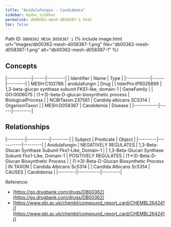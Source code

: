 ```yaml
---
title: "Anidulafungin - Candidemia"
sidebar: mydoc_sidebar
permalink: db00362-mesh-d058387-1.html
toc: false 
---
```



Path ID: `DB00362_MESH_D058387_1`
{% include image.html url="images/db00362-mesh-d058387-1.png" file="db00362-mesh-d058387-1.png" alt="db00362-mesh-d058387-1" %}

## Concepts

|------------|------|---------|
| Identifier | Name | Type    |
|------------|------|---------|
| MESH:C102786 | anidulafungin | Drug |
| InterPro:IPR026899 | 1,3-beta-glucan synthase subunit FKS1-like, domain-1 | GeneFamily |
| GO:0006075 | (1->3)-beta-D-glucan biosynthetic process | BiologicalProcess |
| NCBITaxon:237561 | Candida albicans SC5314 | OrganismTaxon |
| MESH:D058387 | Candidemia | Disease |
|------------|------|---------|

## Relationships

|---------|-----------|---------|
| Subject | Predicate | Object  |
|---------|-----------|---------|
| Anidulafungin | NEGATIVELY REGULATES | 1,3-Beta-Glucan Synthase Subunit Fks1-Like, Domain-1 |
| 1,3-Beta-Glucan Synthase Subunit Fks1-Like, Domain-1 | POSITIVELY REGULATES | (1->3)-Beta-D-Glucan Biosynthetic Process |
| (1->3)-Beta-D-Glucan Biosynthetic Process | IN TAXON | Candida Albicans Sc5314 |
| Candida Albicans Sc5314 | CAUSES | Candidemia |
|---------|-----------|---------|

Reference: 
  - [https://go.drugbank.com/drugs/DB00362](https://go.drugbank.com/drugs/DB00362)
  - [https://www.ebi.ac.uk/chembl/compound_report_card/CHEMBL264241/](https://www.ebi.ac.uk/chembl/compound_report_card/CHEMBL264241/)
